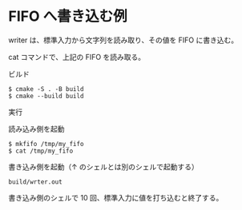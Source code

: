 # FIFO へ書き込む例

writer は、標準入力から文字列を読み取り、その値を FIFO に書き込む。

cat コマンドで、上記の FIFO を読み取る。

ビルド

```shell
$ cmake -S . -B build
$ cmake --build build
```

実行

読み込み側を起動

```shell
$ mkfifo /tmp/my_fifo
$ cat /tmp/my_fifo
```

書き込み側を起動（↑ のシェルとは別のシェルで起動する）

```shell
build/wrter.out
```

書き込み側のシェルで 10 回、標準入力に値を打ち込むと終了する。
